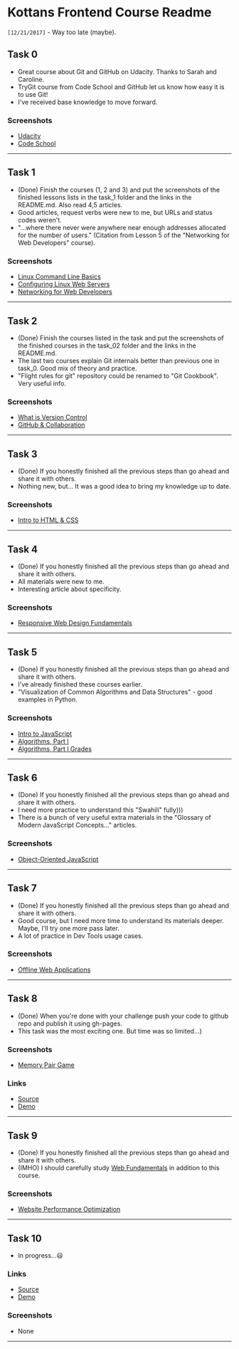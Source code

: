 # Kottans Frontend Course Readme

`[12/21/2017]` - Way too late (maybe).

## Task 0
- Great course about Git and GitHub on Udacity. Thanks to Sarah and Caroline.
- TryGit course from Code School and GitHub let us know how easy it is to use Git!
- I've received base knowledge to move forward.

### Screenshots
- [Udacity](/task_0/udacity_git.png)
- [Code School](/task_0/codeschool_git.png)

----------

## Task 1
- (Done) Finish the courses (1, 2 and 3) and put the screenshots of the finished lessons lists in the task_1 folder and the links in the README.md. Also read 4,5 articles.
- Good articles, request verbs were new to me, but URLs and status codes weren't.
- "...where there never were anywhere near enough addresses allocated for the number of users." (Citation from Lesson 5 of the "Networking for Web Developers" course).

### Screenshots
- [Linux Command Line Basics](/task_1/Linux_Command_Line_Basics.png)
- [Configuring Linux Web Servers](/task_1/Configuring_Linux_Web_Servers.png)
- [Networking for Web Developers](/task_1/Networking_for_Web_Developers.png)

----------

## Task 2
- (Done) Finish the courses listed in the task and put the screenshots of the finished courses in the task_02 folder and the links in the README.md.
- The last two courses explain Git internals better than previous one in task_0. Good mix of theory and practice.
- "Flight rules for git" repository could be renamed to "Git Cookbook". Very useful info.

### Screenshots
- [What is Version Control](/task_2/Version_Control_with_Git.png)
- [GitHub & Collaboration](/task_2/GitHub_&_Collaboration.png)

----------

## Task 3
- (Done) If you honestly finished all the previous steps than go ahead and share it with others.
- Nothing new, but... It was a good idea to bring my knowledge up to date.

### Screenshots
- [Intro to HTML & CSS](/task_3/HTML_and_CSS_Syntax.png)

----------

## Task 4
- (Done) If you honestly finished all the previous steps than go ahead and share it with others.
- All materials were new to me.
- Interesting article about specificity.

### Screenshots
- [Responsive Web Design Fundamentals](/task_4/Responsive_Web_Design_Fundamentals.png)

----------

## Task 5
- (Done) If you honestly finished all the previous steps than go ahead and share it with others.
- I've already finished these courses earlier.
- "Visualization of Common Algorithms and Data Structures" - good examples in Python.

### Screenshots
- [Intro to JavaScript](/task_5/Intro_to_JavaScript.png)
- [Algorithms, Part I](/task_5/Algorithms_Part_I.png)
- [Algorithms, Part I Grades](/task_5/Algorithms_Part_I_Grades.png)

----------

## Task 6
- (Done) If you honestly finished all the previous steps than go ahead and share it with others.
- I need more practice to understand this "Swahili" fully)))
- There is a bunch of very useful extra materials in the "Glossary of Modern JavaScript Concepts..." articles.

### Screenshots
- [Object-Oriented JavaScript](/task_6/Object_Oriented_JavaScript.png)

----------

## Task 7
- (Done) If you honestly finished all the previous steps than go ahead and share it with others.
- Good course, but I need more time to understand its materials deeper. Maybe, I'll try one more pass later.
- A lot of practice in Dev Tools usage cases.

### Screenshots
- [Offline Web Applications](/task_7/Offline_Web_Applications.png)

----------

## Task 8
- (Done) When you're done with your challenge push your code to github repo and publish it using gh-pages.
- This task was the most exciting one. But time was so limited...)

### Screenshots
- [Memory Pair Game](/task_8/Memory_Pair_Game.png)

### Links
- [Source](https://github.com/Andrew-Omelchenko/-memory-pair-game/)
- [Demo](https://andrew-omelchenko.github.io/-memory-pair-game/)

----------

## Task 9
- (Done) If you honestly finished all the previous steps than go ahead and share it with others.
- (IMHO) I should carefully study [Web Fundamentals](https://developers.google.com/web/fundamentals/) in addition to this course.

### Screenshots
- [Website Performance Optimization](/task_9/Website_Performance_Optimization.png)

----------

## Task 10
- In progress...:smiley:

### Links
- [Source](https://github.com/Andrew-Omelchenko/-weather-app/)
- [Demo](https://andrew-omelchenko.github.io/-weather-app/)

### Screenshots
- None

----------
